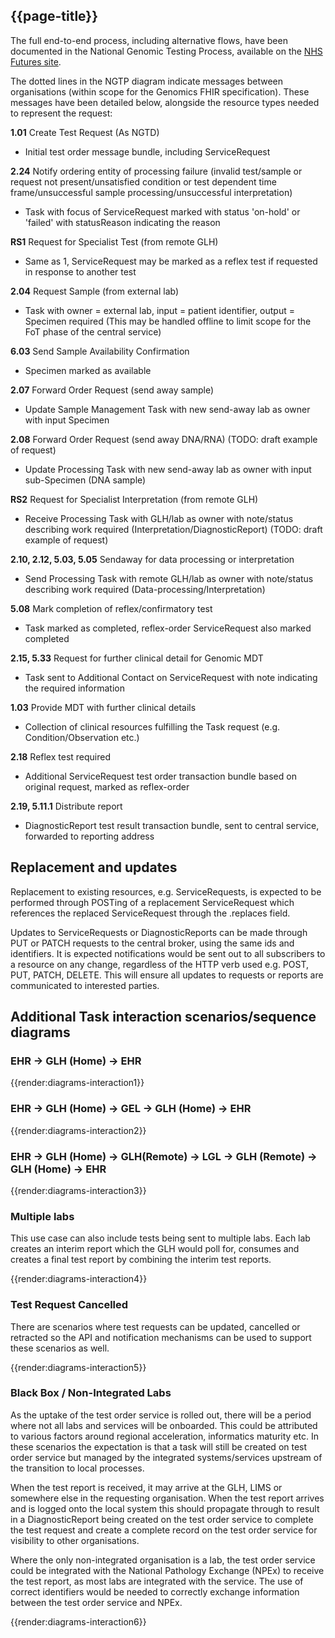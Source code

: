 ## {{page-title}}

The full end-to-end process, including alternative flows, have been documented in the National Genomic Testing Process, available on the [NHS Futures site](https://future.nhs.uk/connect.ti/NHSgenomics/view?objectId=157008581).

The dotted lines in the NGTP diagram indicate messages between organisations (within scope for the Genomics FHIR specification). These messages have been detailed below, alongside the resource types needed to represent the request:

**1.01** Create Test Request (As NGTD)
* Initial test order message bundle, including ServiceRequest

**2.24** Notify ordering entity of processing failure (invalid test/sample or request not present/unsatisfied condition or test dependent time frame/unsuccessful sample processing/unsuccessful interpretation)
* Task with focus of ServiceRequest marked with status 'on-hold' or 'failed' with statusReason indicating the reason

**RS1** Request for Specialist Test (from remote GLH)
* Same as 1, ServiceRequest may be marked as a reflex test if requested in response to another test

**2.04** Request Sample (from external lab)
* Task with owner = external lab, input = patient identifier, output = Specimen required (This may be handled offline to limit scope for the FoT phase of the central service)

**6.03** Send Sample Availability Confirmation
* Specimen marked as available

**2.07** Forward Order Request (send away sample)
* Update Sample Management Task with new send-away lab as owner with input Specimen

**2.08** Forward Order Request (send away DNA/RNA) (TODO: draft example of request)
* Update Processing Task with new send-away lab as owner with input sub-Specimen (DNA sample)

**RS2** Request for Specialist Interpretation (from remote GLH)
* Receive Processing Task with GLH/lab as owner with note/status describing work required (Interpretation/DiagnosticReport) (TODO: draft example of request)

**2.10, 2.12, 5.03, 5.05** Sendaway for data processing or interpretation
* Send Processing Task with remote GLH/lab as owner with note/status describing work required (Data-processing/Interpretation)

**5.08** Mark completion of reflex/confirmatory test
* Task marked as completed, reflex-order ServiceRequest also marked completed

**2.15, 5.33** Request for further clinical detail for Genomic MDT
* Task sent to Additional Contact on ServiceRequest with note indicating the required information

**1.03** Provide MDT with further clinical details
* Collection of clinical resources fulfilling the Task request (e.g. Condition/Observation etc.)

**2.18** Reflex test required
* Additional ServiceRequest test order transaction bundle based on original request, marked as reflex-order 

**2.19, 5.11.1** Distribute report
* DiagnosticReport test result transaction bundle, sent to central service, forwarded to reporting address

## Replacement and updates

Replacement to existing resources, e.g. ServiceRequests, is expected to be performed through POSTing of a replacement ServiceRequest which references the replaced ServiceRequest through the .replaces field. 

Updates to ServiceRequests or DiagnosticReports can be made through PUT or PATCH requests to the central broker, using the same ids and identifiers. It is expected notifications would be sent out to all subscribers to a resource on any change, regardless of the HTTP verb used e.g. POST, PUT, PATCH, DELETE. This will ensure all updates to requests or reports are communicated to interested parties.

## Additional Task interaction scenarios/sequence diagrams

### EHR → GLH (Home) → EHR

{{render:diagrams-interaction1}}

### EHR → GLH (Home) → GEL → GLH (Home) → EHR

{{render:diagrams-interaction2}}

### EHR → GLH (Home) → GLH(Remote) → LGL → GLH (Remote) → GLH (Home) → EHR

{{render:diagrams-interaction3}}

### Multiple labs
This use case can also include tests being sent to multiple labs. Each lab creates an interim report which the GLH would poll for, consumes and creates a final test report by combining the interim test reports.

{{render:diagrams-interaction4}}

### Test Request Cancelled
There are scenarios where test requests can be updated, cancelled or retracted so the API and notification mechanisms can be used to support these scenarios as well.

{{render:diagrams-interaction5}}

### Black Box / Non-Integrated Labs
As the uptake of the test order service is rolled out, there will be a period where not all labs and services will be onboarded. This could be attributed to various factors around regional acceleration, informatics maturity etc. In these scenarios the expectation is that a task will still be created on test order service but managed by the integrated systems/services upstream of the transition to local processes. 

When the test report is received, it may arrive at the GLH, LIMS or somewhere else in the requesting organisation. When the test report arrives and is logged onto the local system this should propagate through to result in a DiagnosticReport being created on the test order service to complete the test request and create a complete record on the test order service for visibility to other organisations.

Where the only non-integrated organisation is a lab, the test order service could be integrated with the National Pathology Exchange (NPEx) to receive the test report, as most labs are integrated with the service. The use of correct identifiers would be needed to correctly exchange information between the test order service and NPEx.

{{render:diagrams-interaction6}}